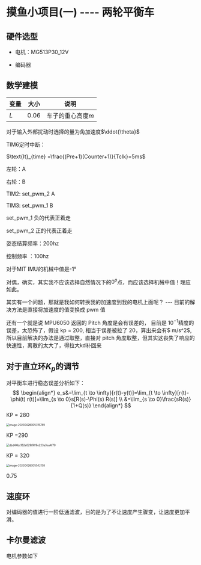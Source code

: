 # 摸鱼小项目(一) ---- 两轮平衡车

## 硬件选型

- 电机：MG513P30_12V

- 编码器

## 数学建模

| 变量 | 大小 | 说明              |
| ---- | ---- | ----------------- |
| $L$  | 0.06 | 车子的重心高度$m$ |

对于输入外部扰动时选择的量为角加速度$\ddot{\theta}$



TIM6定时中断：

 $\text{It}_{time} =\frac{(Pre+1)(Counter+1)}{Tclk}=5ms$

左轮：A 

右轮：B 

TIM2: set_pwm_2  A

TIM3: set_pwm_1  B

set_pwm_1  负的代表正着走

set_pwm_2  正的代表正着走



姿态结算频率：200hz

控制频率        ：100hz

对于MIT IMU的机械中值是-1°



对偶，确实，其实我不应该选择自然情况下的$0^o$点，而应该选择机械中值！理应如此。

其实有一个问题，那就是我如何转换我的加速度到我的电机上面呢？ --- 目前的解决方法是直接将加速度的值变换成 pwm 值

还有一个就是说 MPU6050 返回的 Pitch 角度是会有误差的， 目前是 $10^{-1}$精度的误差，太恐怖了，假设 kp = 200, 相当于误差被拉了 20，算出来会有$ m/s^2$,所以目前解决的办法是通过取整，直接对 pitch 角度取整，但其实这丧失了响应的快速性，离散的太大了，得拉大kd补回来



## 对于直立环$K_p$的调节

对平衡车进行稳态误差分析如下：
$$
\begin{align*}
e_s&=\lim_{t \to \infty}[r(t)-y(t)]=\lim_{t \to \infty}[r(t)-\phi(t) r(t)]=\lim_{s \to 0}s[R(s)-\Phi(s) R(s)] \\
   &=\lim_{s \to 0}\frac{sR(s)}{1+Q(s)}
\end{align*}
$$
KP = 280

<img src="C:\Users\SuDaxia\AppData\Roaming\Typora\typora-user-images\image-20230426005315789.png" alt="image-20230426005315789" style="zoom:50%;" />

KP =290

<img src="C:\Users\SuDaxia\AppData\Local\Temp\WeChat Files\dbd44bc182e029f9ff9e223a3ea4f79.png" alt="dbd44bc182e029f9ff9e223a3ea4f79" style="zoom:50%;" />

KP = 320

<img src="C:\Users\SuDaxia\AppData\Roaming\Typora\typora-user-images\image-20230426005542158.png" alt="image-20230426005542158" style="zoom:50%;" />

0.75

## 速度环

对编码器的值进行一阶低通滤波，目的是为了不让速度产生骤变，让速度更加平滑。

## 卡尔曼滤波

电机参数如下
